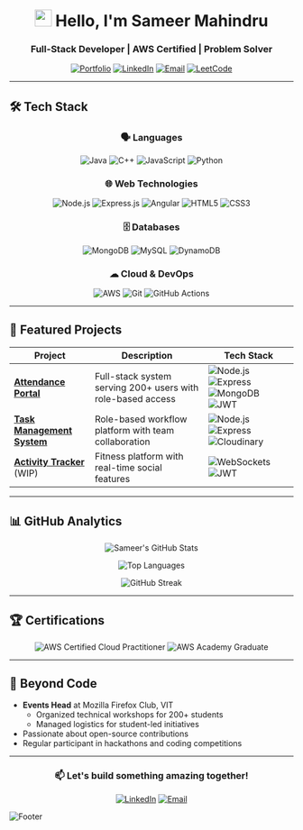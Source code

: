 <div align="center">
  
# <img src="https://media.giphy.com/media/hvRJCLFzcasrR4ia7z/giphy.gif" width="30px"> Hello, I'm Sameer Mahindru

### Full-Stack Developer | AWS Certified | Problem Solver

[![Portfolio](https://img.shields.io/badge/🌐-Portfolio-9cf?style=for-the-badge)](https://codesbysammy.github.io)
[![LinkedIn](https://img.shields.io/badge/🔗-LinkedIn-blue?style=for-the-badge&logo=linkedin)](https://www.linkedin.com/in/sameer-mahindru-39ba91248/)
[![Email](https://img.shields.io/badge/📧-sameermahindru69@gmail.com-red?style=for-the-badge&logo=gmail)](mailto:sameermahindru69@gmail.com)
[![LeetCode](https://img.shields.io/badge/💻-LeetCode-orange?style=for-the-badge&logo=leetcode)](https://leetcode.com/CodesBySammy)

</div>

---

## 🛠 Tech Stack

<div align="center">

### 🗣 Languages
![Java](https://img.shields.io/badge/Java-ED8B00?style=for-the-badge&logo=openjdk&logoColor=white)
![C++](https://img.shields.io/badge/C++-00599C?style=for-the-badge&logo=c%2B%2B&logoColor=white)
![JavaScript](https://img.shields.io/badge/JavaScript-F7DF1E?style=for-the-badge&logo=javascript&logoColor=black)
![Python](https://img.shields.io/badge/Python-3776AB?style=for-the-badge&logo=python&logoColor=white)

### 🌐 Web Technologies
![Node.js](https://img.shields.io/badge/Node.js-339933?style=for-the-badge&logo=nodedotjs&logoColor=white)
![Express.js](https://img.shields.io/badge/Express.js-000000?style=for-the-badge&logo=express&logoColor=white)
![Angular](https://img.shields.io/badge/Angular-DD0031?style=for-the-badge&logo=angular&logoColor=white)
![HTML5](https://img.shields.io/badge/HTML5-E34F26?style=for-the-badge&logo=html5&logoColor=white)
![CSS3](https://img.shields.io/badge/CSS3-1572B6?style=for-the-badge&logo=css3&logoColor=white)

### 🗄 Databases
![MongoDB](https://img.shields.io/badge/MongoDB-47A248?style=for-the-badge&logo=mongodb&logoColor=white)
![MySQL](https://img.shields.io/badge/MySQL-4479A1?style=for-the-badge&logo=mysql&logoColor=white)
![DynamoDB](https://img.shields.io/badge/Amazon%20DynamoDB-4053D6?style=for-the-badge&logo=amazondynamodb&logoColor=white)

### ☁ Cloud & DevOps
![AWS](https://img.shields.io/badge/AWS-232F3E?style=for-the-badge&logo=amazonaws&logoColor=white)
![Git](https://img.shields.io/badge/Git-F05032?style=for-the-badge&logo=git&logoColor=white)
![GitHub Actions](https://img.shields.io/badge/GitHub_Actions-2088FF?style=for-the-badge&logo=github-actions&logoColor=white)

</div>

---

## 🚀 Featured Projects

<div align="center">

| Project | Description | Tech Stack |
|---------|-------------|------------|
| **[Attendance Portal](https://github.com/CodesBySammy/attendance-portal)** | Full-stack system serving 200+ users with role-based access | ![Node.js](https://img.shields.io/badge/-Node.js-339933?logo=nodedotjs) ![Express](https://img.shields.io/badge/-Express-000000?logo=express) ![MongoDB](https://img.shields.io/badge/-MongoDB-47A248?logo=mongodb) ![JWT](https://img.shields.io/badge/-JWT-000000?logo=jsonwebtokens) |
| **[Task Management System](https://github.com/CodesBySammy/task-manager)** | Role-based workflow platform with team collaboration | ![Node.js](https://img.shields.io/badge/-Node.js-339933?logo=nodedotjs) ![Express](https://img.shields.io/badge/-Express-000000?logo=express) ![Cloudinary](https://img.shields.io/badge/-Cloudinary-3448C5?logo=cloudinary) |
| **[Activity Tracker](https://github.com/CodesBySammy/activity-tracker)** (WIP) | Fitness platform with real-time social features | ![WebSockets](https://img.shields.io/badge/-WebSockets-010101?logo=socket.io) ![JWT](https://img.shields.io/badge/-JWT-000000?logo=jsonwebtokens) |

</div>

---

## 📊 GitHub Analytics

<div align="center">
  
![Sameer's GitHub Stats](https://github-readme-stats.vercel.app/api?username=CodesBySammy&show_icons=true&theme=radical&hide_border=true)

![Top Languages](https://github-readme-stats.vercel.app/api/top-langs/?username=CodesBySammy&layout=compact&theme=radical&hide_border=true)

![GitHub Streak](https://streak-stats.demolab.com/?user=CodesBySammy&theme=radical&hide_border=true)

</div>

---

## 🏆 Certifications

<div align="center">

![AWS Certified Cloud Practitioner](https://img.shields.io/badge/AWS_Certified-Cloud_Practitioner-FF9900?style=for-the-badge&logo=amazonaws&logoColor=white)
![AWS Academy Graduate](https://img.shields.io/badge/AWS_Academy-Graduate-FF9900?style=for-the-badge&logo=amazonaws&logoColor=white)

</div>

---

## 🌟 Beyond Code

- **Events Head** at Mozilla Firefox Club, VIT
  - Organized technical workshops for 200+ students
  - Managed logistics for student-led initiatives
- Passionate about open-source contributions
- Regular participant in hackathons and coding competitions

---

<div align="center">
  
### 📫 Let's build something amazing together!

[![LinkedIn](https://img.shields.io/badge/Let's%20Connect%20on%20LinkedIn-0077B5?style=for-the-badge&logo=linkedin&logoColor=white)](https://www.linkedin.com/in/sameer-mahindru-39ba91248/)
[![Email](https://img.shields.io/badge/Shoot%20me%20an%20Email-D14836?style=for-the-badge&logo=gmail&logoColor=white)](mailto:sameermahindru69@gmail.com)

</div>

![Footer](https://capsule-render.vercel.app/api?type=waving&color=gradient&height=150&section=footer)
